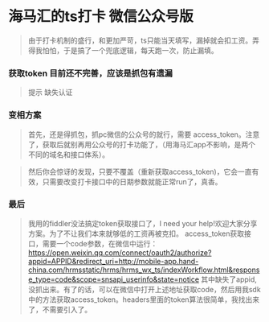 # 海马汇的ts打卡 微信公众号版

> 由于打卡机制的盛行，和更加严苛，ts只能当天填写，漏掉就会扣工资。弄得我怕怕，于是搞了一个兜底逻辑，每天跑一次，防止漏填。

### 获取token 目前还不完善，应该是抓包有遗漏

> 提示 缺失认证

### 变相方案

> 首先，还是得抓包，抓pc微信的公众号的就行，需要 access_token。注意了，获取后就别再用公众号的打卡功能了，（用海马汇app不影响，是两个不同的域名和接口体系）。

> 然后你会惊讶的发现，只要不覆盖（重新获取access_token)，它会一直有效，只需要改变打卡接口中的日期参数就能正常run了，真香。

### 最后

> 我用的fiddler没法搞定token获取接口了，I need your help!欢迎大家分享方案。为了不让我们本来就够低的工资再被克扣。
> access_token获取接口，需要一个code参数，在微信中运行：https://open.weixin.qq.com/connect/oauth2/authorize?appid=APPID&redirect_uri=http://mobile-app.hand-china.com/hrmsstatic/hrms/hrms_wx_ts/indexWorkflow.html&response_type=code&scope=snsapi_userinfo&state=notice 其中缺失了appid,没抓出来。有了的话，可以在微信中打开上述地址获取code，然后用我sdk中的方法获取access_token。headers里面的token算法很简单，我找出来了，不需要引入了。